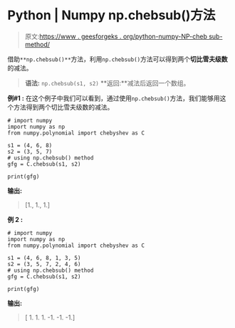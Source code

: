 # Python | Numpy np.chebsub()方法

> 原文:[https://www . geesforgeks . org/python-numpy-NP-cheb sub-method/](https://www.geeksforgeeks.org/python-numpy-np-chebsub-method/)

借助`**np.chebsub()**`方法，利用`np.chebsub()`方法可以得到两个**切比雪夫级数**的减法。

> **语法:** `np.chebsub(s1, s2)`
> **返回:**减法后返回一个数组。

**例#1 :**
在这个例子中我们可以看到，通过使用`np.chebsub()`方法，我们能够用这个方法得到两个切比雪夫级数的减法。

```
# import numpy
import numpy as np
from numpy.polynomial import chebyshev as C

s1 = (4, 6, 8)
s2 = (3, 5, 7)
# using np.chebsub() method
gfg = C.chebsub(s1, s2)

print(gfg)
```

**输出:**

> [1., 1., 1.]

**例 2 :**

```
# import numpy
import numpy as np
from numpy.polynomial import chebyshev as C

s1 = (4, 6, 8, 1, 3, 5)
s2 = (3, 5, 7, 2, 4, 6)
# using np.chebsub() method
gfg = C.chebsub(s1, s2)

print(gfg)
```

**输出:**

> [ 1\. 1\. 1\. -1\. -1\. -1.]